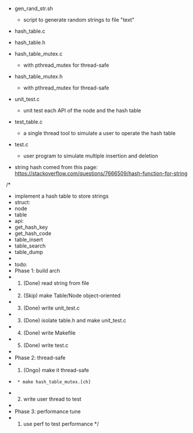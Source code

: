 * gen_rand_str.sh
    * script to generate random strings to file "text"

* hash_table.c

* hash_table.h

* hash_table_mutex.c
    * with pthread_mutex for thread-safe

* hash_table_mutex.h
    * with pthread_mutex for thread-safe

* unit_test.c
    * unit test each API of the node and the hash table

* test_table.c
    * a single thread tool to simulate a user to operate the hash table

* test.c
    * user program to simulate multiple insertion and deletion

* string hash comed from this page: https://stackoverflow.com/questions/7666509/hash-function-for-string

 
/*
 * implement a hash table to store strings
 * struct:
 *  node
 *  table
 * api:
 *  get_hash_key
 *  get_hash_code
 *  table_insert
 *  table_search
 *  table_dump
 *
 * todo:
 *  Phase 1: build arch
 *  1. (Done) read string from file
 *  2. (Skip) make Table/Node object-oriented
 *  3. (Done) write unit_test.c
 *  3. (Done) isolate table.h and make unit_test.c
 *  4. (Done) write Makefile
 *  5. (Done) write test.c
 *
 *  Phase 2: thread-safe
 *  1. (Ongo) make it thread-safe
 *      * make hash_table_mutex.[ch]
 *  2. write user thread to test
 *
 *  Phase 3: performance tune
 *  1. use perf to test performance
 */  
